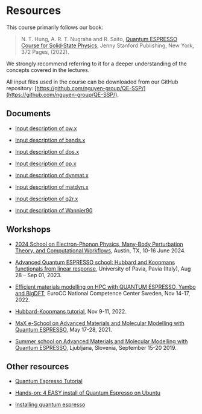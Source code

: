 # Resources

This course primarily follows our book: 
>N. T. Hung, A. R. T. Nugraha and R. Saito, [Quantum ESPRESSO Course for Solid‑State Physics](https://doi.org/10.1201/9781003290964), Jenny Stanford Publishing, New York, 372 Pages, (2022).

We strongly recommend referring to it for a deeper understanding of the concepts covered in the lectures.

All input files used in the course can be downloaded from our GitHub repository: [https://github.com/nguyen-group/QE-SSP/](https://github.com/nguyen-group/QE-SSP/).


## Documents

* [Input description of pw.x](https://www.quantum-espresso.org/Doc/INPUT_PW.html)

* [Input description of bands.x](https://www.quantum-espresso.org/Doc/INPUT_BANDS.html)

* [Input description of dos.x](https://www.quantum-espresso.org/Doc/INPUT_DOS.html)

* [Input description of pp.x](https://www.quantum-espresso.org/Doc/INPUT_PP.html)

* [Input description of dynmat.x](https://www.quantum-espresso.org/Doc/INPUT_DYNMAT.html)

* [Input description of matdyn.x](https://www.quantum-espresso.org/Doc/INPUT_MATDYN.html)

* [Input description of q2r.x](https://www.quantum-espresso.org/Doc/INPUT_Q2R.html)

* [Input description of Wannier90](https://wannier90.readthedocs.io/en/latest/user_guide/wannier90/parameters/)

## Workshops

* [2024 School on Electron-Phonon Physics, Many-Body Perturbation Theory, and Computational Workflows](https://docs.epw-code.org/doc/School2024.html), Austin, TX, 10-16 June 2024.

* [Advanced Quantum ESPRESSO school: Hubbard and Koopmans functionals from linear response](https://sites.google.com/view/hubbard-koopmans-2023/home), University of Pavia, Pavia (Italy), Aug 28 – Sep 01, 2023.

* [Efficient materials modelling on HPC with QUANTUM ESPRESSO, Yambo and BigDFT](https://enccs.se/events/2022-11-efficient-materials-modelling/), EuroCC National Competence Center Sweden, Nov 14-17, 2022.

* [Hubbard-Koopmans tutorial](https://sites.google.com/view/hubbard-koopmans/home), Nov 9-11, 2022.

* [MaX e-School on Advanced Materials and Molecular Modelling with Quantum ESPRESSO](http://indico.ictp.it/event/9616/), May 17-28, 2021.

* [Summer school on Advanced Materials and Molecular Modelling with Quantum ESPRESSO](http://qe2019.ijs.si/), Ljubljana, Slovenia, September 15-20 2019.

## Other resources

* [Quantum Espresso Tutorial](https://pranabdas.github.io/espresso/)

* [Hands-on: 4 EASY install of Quantum Espresso on Ubuntu](https://www.youtube.com/watch?v=Oq7xN-_2VTE)

* [Installing quantum espresso](https://www.youtube.com/watch?v=9rs5sV5bg3Q)
